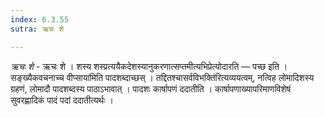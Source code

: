 ```yaml
---
index: 6.3.55
sutra: ऋचः शे

---
```

_ऋचः शे_ - ऋचः शे । शस्य शस्प्रत्ययैकदेशस्यानुकरणात्सप्तमीत्यभिप्रेत्योदारति — पच्छ इति ।सङ्ख्यैकवचनाच्च वीप्साया॑मिति पादशब्दाच्छस् । तद्दितश्चासर्वविभक्ति॑रित्यव्ययत्वम्, नत्विह लोमादिशस्य ग्रहणं, लोमादौ पादशब्दस्य पाठाऽभावात् । पादशः कार्षापणं ददातीति । कार्षापणाख्यापरिमाणविशेषं सुवरह्णादिकं पादं पदां ददातीत्यर्थः ।